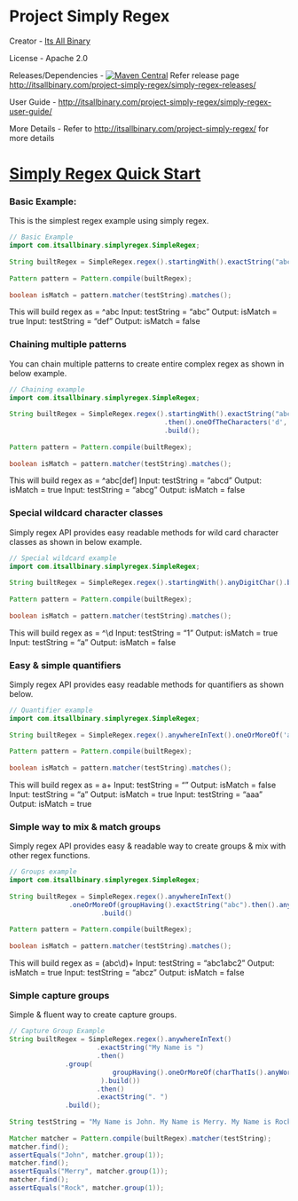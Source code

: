 # Project Simply Regex 

Creator - [Its All Binary](http://itsallbinary.com/project-simply-regex/)

License - Apache 2.0

Releases/Dependencies - [![Maven Central](https://img.shields.io/maven-central/v/com.itsallbinary/simply-regex.svg?label=Maven%20Central)](https://search.maven.org/search?q=g:%22com.itsallbinary%22%20AND%20a:%22simply-regex%22) Refer release page http://itsallbinary.com/project-simply-regex/simply-regex-releases/

User Guide - http://itsallbinary.com/project-simply-regex/simply-regex-user-guide/

More Details - Refer to http://itsallbinary.com/project-simply-regex/ for more details

# [Simply Regex Quick Start](http://itsallbinary.com/project-simply-regex/simply-regex-quick-start/)

### Basic Example:
This is the simplest regex example using simply regex.
```java
// Basic Example
import com.itsallbinary.simplyregex.SimpleRegex;
 
String builtRegex = SimpleRegex.regex().startingWith().exactString("abc").build();
 
Pattern pattern = Pattern.compile(builtRegex);
 
boolean isMatch = pattern.matcher(testString).matches();
```
This will build regex as = ^abc
Input: testString = “abc” Output: isMatch = true
Input: testString = “def” Output: isMatch = false

### Chaining multiple patterns
You can chain multiple patterns to create entire complex regex as shown in below example.

```java
// Chaining example
import com.itsallbinary.simplyregex.SimpleRegex;
 
String builtRegex = SimpleRegex.regex().startingWith().exactString("abc")
                                       .then().oneOfTheCharacters('d', 'e', 'f')
                                       .build();
 
Pattern pattern = Pattern.compile(builtRegex);
 
boolean isMatch = pattern.matcher(testString).matches();
```
This will build regex as = ^abc[def]
Input: testString = “abcd” Output: isMatch = true
Input: testString = “abcg” Output: isMatch = false

### Special wildcard character classes
Simply regex API provides easy readable methods for wild card character classes as shown in below example.

```java
// Special wildcard example
import com.itsallbinary.simplyregex.SimpleRegex;
 
String builtRegex = SimpleRegex.regex().startingWith().anyDigitChar().build();
 
Pattern pattern = Pattern.compile(builtRegex);
 
boolean isMatch = pattern.matcher(testString).matches();
```
This will build regex as = ^\d
Input: testString = “1” Output: isMatch = true
Input: testString = “a” Output: isMatch = false

### Easy & simple quantifiers
Simply regex API provides easy readable methods for quantifiers as shown below.

```java
// Quantifier example
import com.itsallbinary.simplyregex.SimpleRegex;
 
String builtRegex = SimpleRegex.regex().anywhereInText().oneOrMoreOf('a').build();
 
Pattern pattern = Pattern.compile(builtRegex);
 
boolean isMatch = pattern.matcher(testString).matches();
```
This will build regex as = a+
Input: testString = “” Output: isMatch = false
Input: testString = “a” Output: isMatch = true
Input: testString = “aaa” Output: isMatch = true

### Simple way to mix & match groups
Simply regex API provides easy & readable way to create groups & mix with other regex functions.

```java
// Groups example
import com.itsallbinary.simplyregex.SimpleRegex;
 
String builtRegex = SimpleRegex.regex().anywhereInText()
		       .oneOrMoreOf(groupHaving().exactString("abc").then().anyDigitChar().build())
                       .build()
 
Pattern pattern = Pattern.compile(builtRegex);
 
boolean isMatch = pattern.matcher(testString).matches();
```
This will build regex as = (abc\d)+
Input: testString = “abc1abc2” Output: isMatch = true
Input: testString = “abcz” Output: isMatch = false

### Simple capture groups
Simple & fluent way to create capture groups.

```java
// Capture Group Example
String builtRegex = SimpleRegex.regex().anywhereInText()
                      .exactString("My Name is ")
                      .then()
		      .group(
                          groupHaving().oneOrMoreOf(charThatIs().anyWordChar().build()
                       ).build())
                      .then()
                      .exactString(". ")
		      .build();
		
String testString = "My Name is John. My Name is Merry. My Name is Rock. ";
 
Matcher matcher = Pattern.compile(builtRegex).matcher(testString);
matcher.find();
assertEquals("John", matcher.group(1));
matcher.find();
assertEquals("Merry", matcher.group(1));
matcher.find();
assertEquals("Rock", matcher.group(1));
```
